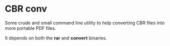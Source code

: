# CBR conv

Some crude and small command line utility to help converting CBR files into more portable PDF files.

It depends on both the **rar** and **convert** binaries.
